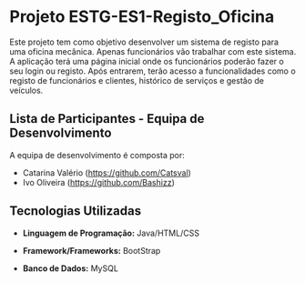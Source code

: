 # Projeto ESTG-ES1-Registo_Oficina

Este projeto tem como objetivo desenvolver um sistema de registo para uma oficina mecânica. Apenas funcionários vão trabalhar com este sistema. A aplicação terá uma página inicial onde os funcionários poderão fazer o seu login ou registo. Após entrarem, terão acesso a funcionalidades como o registo de funcionários e clientes, histórico de serviços e gestão de veículos.

## Lista de Participantes - Equipa de Desenvolvimento
A equipa de desenvolvimento é composta por:

- Catarina Valério (https://github.com/Catsval)
- Ivo Oliveira (https://github.com/Bashizz)

## Tecnologias Utilizadas

- **Linguagem de Programação:** Java/HTML/CSS
  
- **Framework/Frameworks:** BootStrap
  
- **Banco de Dados:** MySQL


